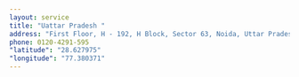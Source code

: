 ```yaml
---
layout: service
title: "Uattar Pradesh "
address: "First Floor, H - 192, H Block, Sector 63, Noida, Uttar Pradesh 201301 "
phone: 0120-4291-595
"latitude": "28.627975"
"longitude": "77.380371"
---
```

